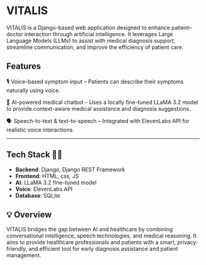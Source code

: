 # VITALIS

VITALIS is a Django-based web application designed to enhance patient–doctor interaction through artificial intelligence. It leverages Large Language Models (LLMs) to assist with medical diagnosis support, streamline communication, and improve the efficiency of patient care.


## Features

🎙️ Voice-based symptom input – Patients can describe their symptoms naturally using voice.

🤖 AI-powered medical chatbot – Uses a locally fine-tuned LLaMA 3.2 model to provide context-aware medical assistance and diagnosis suggestions.

🗣️ Speech-to-text & text-to-speech – Integrated with ElevenLabs API for realistic voice interactions.

---

## Tech Stack 👩‍💻

- **Backend**: Django, Django REST Framework
- **Frontend**: HTML, css, JS
- **AI**: LLaMA 3.2 fine-tuned model
- **Voice**: ElevenLabs API
- **Database**: SQLite 

## 💡 Overview

VITALIS bridges the gap between AI and healthcare by combining conversational intelligence, speech technologies, and medical reasoning. It aims to provide healthcare professionals and patients with a smart, privacy-friendly, and efficient tool for early diagnosis assistance and patient management.
